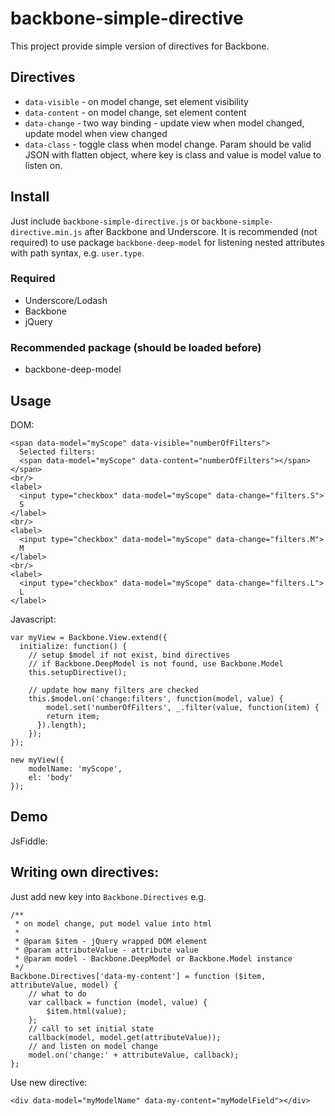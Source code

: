 # backbone-simple-directive
This project provide simple version of directives for Backbone.

## Directives

* `data-visible` - on model change, set element visibility
* `data-content` - on model change, set element content
* `data-change` - two way binding - update view when model changed, update model when view changed
* `data-class` - toggle class when model change. Param should be valid JSON with flatten object, where key is class and value is model value to listen on. 


## Install

Just include `backbone-simple-directive.js` or `backbone-simple-directive.min.js` after Backbone and Underscore. 
It is recommended (not required) to use package `backbone-deep-model` for listening nested attributes with path syntax, e.g. `user.type`. 

### Required
* Underscore/Lodash
* Backbone
* jQuery

### Recommended package (should be loaded before)
* backbone-deep-model

## Usage

DOM: 
```
<span data-model="myScope" data-visible="numberOfFilters">
  Selected filters:
  <span data-model="myScope" data-content="numberOfFilters"></span>
</span>
<br/>
<label>
  <input type="checkbox" data-model="myScope" data-change="filters.S">
  S
</label>
<br/>
<label>
  <input type="checkbox" data-model="myScope" data-change="filters.M">
  M
</label>
<br/>
<label>
  <input type="checkbox" data-model="myScope" data-change="filters.L">
  L
</label>
```

Javascript: 
```
var myView = Backbone.View.extend({
  initialize: function() {
  	// setup $model if not exist, bind directives
  	// if Backbone.DeepModel is not found, use Backbone.Model
  	this.setupDirective();

    // update how many filters are checked
    this.$model.on('change:filters', function(model, value) {
    	model.set('numberOfFilters', _.filter(value, function(item) {
      	return item;
      }).length);
    });
});

new myView({
	modelName: 'myScope',
	el: 'body'
});

```

## Demo

JsFiddle:

## Writing own directives: 

Just add new key into `Backbone.Directives` e.g.

```
/**
 * on model change, put model value into html
 *
 * @param $item - jQuery wrapped DOM element
 * @param attributeValue - attribute value
 * @param model - Backbone.DeepModel or Backbone.Model instance
 */
Backbone.Directives['data-my-content'] = function ($item, attributeValue, model) {
	// what to do
    var callback = function (model, value) {
        $item.html(value);
    };
    // call to set initial state
    callback(model, model.get(attributeValue));
    // and listen on model change
    model.on('change:' + attributeValue, callback);
};
```

Use new directive:
```
<div data-model="myModelName" data-my-content="myModelField"></div>

```